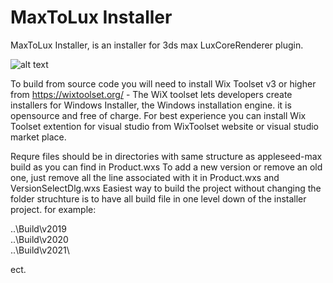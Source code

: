 # MaxToLux Installer
MaxToLux Installer, is an installer for 3ds max LuxCoreRenderer plugin.

![alt text](https://3dfine.com/content/MaxToLux-installer.jpg)

To build from source code you will need to install Wix Toolset v3 or higher from https://wixtoolset.org/ - The WiX toolset lets developers create installers for Windows Installer, the Windows installation engine. it is opensource and free of charge.
For best experience you can install Wix Toolset extention for visual studio from WixToolset website or visual studio market place.

Requre files should be in directories with same structure as appleseed-max build as you can find in Product.wxs
To add a new version or remove an old one, just remove all the line associated with it in Product.wxs and VersionSelectDlg.wxs
Easiest way to build the project without changing the folder struchture is to have all build file in one level down of the installer project. for example:

..\Build\v2019\
..\Build\v2020\
..\Build\v2021\

ect.
